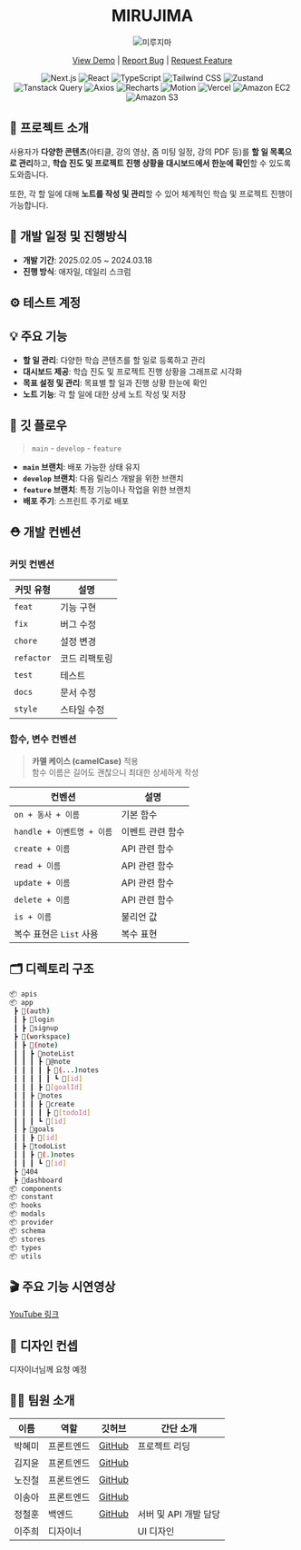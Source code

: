 


<div align="center">

# MIRUJIMA

![미루지마](attachment:ed9a866c-eb4a-462d-b870-efc4ffb4c185)

[View Demo](https://mirujima-fe-deploy-j69yb2acg-mimi0506.vercel.app) | [Report Bug](https://desert-share-9a5.notion.site/184a915822ac813eb508e86635d7423d?pvs=4) | [Request Feature](https://desert-share-9a5.notion.site/c1810df35eeb4f1c948baee096d0b538?pvs=4)

![Next.js](https://img.shields.io/badge/Next.js-000000?style=for-the-badge&logo=Next.js&logoColor=white)
![React](https://img.shields.io/badge/React-61DAFB?style=for-the-badge&logo=React&logoColor=black)
![TypeScript](https://img.shields.io/badge/TypeScript-3178C6?style=for-the-badge&logo=TypeScript&logoColor=white)
![Tailwind CSS](https://img.shields.io/badge/Tailwind%20CSS-38B2AC?style=for-the-badge&logo=Tailwind%20CSS&logoColor=white)
![Zustand](https://img.shields.io/badge/Zustand-FF6B6B?style=for-the-badge&logo=Zustand&logoColor=white)
![Tanstack Query](https://img.shields.io/badge/Tanstack%20Query-FF3B4D?style=for-the-badge&logo=Tanstack%20Query&logoColor=white)
![Axios](https://img.shields.io/badge/Axios-5A29E4?style=for-the-badge&logo=Axios&logoColor=white)
![Recharts](https://img.shields.io/badge/Recharts-FF6F61?style=for-the-badge&logo=Recharts&logoColor=white)
![Motion](https://img.shields.io/badge/Motion-12A5F4?style=for-the-badge&logo=Motion&logoColor=white)
![Vercel](https://img.shields.io/badge/Vercel-000000?style=for-the-badge&logo=Vercel&logoColor=white)
![Amazon EC2](https://img.shields.io/badge/Amazon%20EC2-FF9900?style=for-the-badge&logo=Amazon%20EC2&logoColor=white)
![Amazon S3](https://img.shields.io/badge/Amazon%20S3-569A31?style=for-the-badge&logo=Amazon%20S3&logoColor=white)

</div>

## 🍅 프로젝트 소개

사용자가 **다양한 콘텐츠**(아티클, 강의 영상, 줌 미팅 일정, 강의 PDF 등)를 **할 일 목록으로 관리**하고, **학습 진도 및 프로젝트 진행 상황을 대시보드에서 한눈에 확인**할 수 있도록 도와줍니다.

또한, 각 할 일에 대해 **노트를 작성 및 관리**할 수 있어 체계적인 학습 및 프로젝트 진행이 가능합니다.

## 📆 개발 일정 및 진행방식

- **개발 기간**: 2025.02.05 ~ 2024.03.18  
- **진행 방식**: 애자일, 데일리 스크럼

## ⚙ 테스트 계정


## 💡 주요 기능

- **할 일 관리**: 다양한 학습 콘텐츠를 할 일로 등록하고 관리
- **대시보드 제공**: 학습 진도 및 프로젝트 진행 상황을 그래프로 시각화
- **목표 설정 및 관리**: 목표별 할 일과 진행 상황 한눈에 확인
- **노트 기능**: 각 할 일에 대한 상세 노트 작성 및 저장

## 🧩 깃 플로우

> `main` - `develop` - `feature`

- **`main` 브랜치**: 배포 가능한 상태 유지
- **`develop` 브랜치**: 다음 릴리스 개발을 위한 브랜치
- **`feature` 브랜치**: 특정 기능이나 작업을 위한 브랜치
- **배포 주기**: 스프린트 주기로 배포

## ⛑ 개발 컨벤션

### 커밋 컨벤션

| 커밋 유형 | 설명 |
| --- | --- |
| `feat` | 기능 구현 |
| `fix` | 버그 수정 |
| `chore` | 설정 변경 |
| `refactor` | 코드 리팩토링 |
| `test` | 테스트 |
| `docs` | 문서 수정 |
| `style` | 스타일 수정 |

### 함수, 변수 컨벤션

> **카멜 케이스 (camelCase)** 적용  
> 함수 이름은 길어도 괜찮으니 최대한 상세하게 작성

| 컨벤션 | 설명 |
| --- | --- |
| `on + 동사 + 이름` | 기본 함수 |
| `handle + 이벤트명 + 이름` | 이벤트 관련 함수 |
| `create + 이름` | API 관련 함수 |
| `read + 이름` | API 관련 함수 |
| `update + 이름` | API 관련 함수 |
| `delete + 이름` | API 관련 함수 |
| `is + 이름` | 불리언 값 |
| 복수 표현은 `List` 사용 | 복수 표현 |

## 🗂 디렉토리 구조

```bash
📦 apis
📦 app
 ┣ 📂(auth)
 ┃ ┣ 📂login
 ┃ ┣ 📂signup
 ┣ 📂(workspace)
 ┃ ┣ 📂(note)
 ┃ ┃ ┣ 📂noteList
 ┃ ┃ ┃ ┣ 📂@note
 ┃ ┃ ┃ ┃ ┣ 📂(...)notes
 ┃ ┃ ┃ ┃ ┃ ┗ 📂[id]
 ┃ ┃ ┃ ┣ 📂[goalId]
 ┃ ┃ ┣ 📂notes
 ┃ ┃ ┃ ┣ 📂create
 ┃ ┃ ┃ ┃ ┣ 📂[todoId]
 ┃ ┃ ┃ ┗ 📂[id]
 ┃ ┣ 📂goals
 ┃ ┃ ┣ 📂[id]
 ┃ ┣ 📂todoList
 ┃ ┃ ┣ 📂(.)notes
 ┃ ┃ ┃ ┗ 📂[id]
 ┣ 📂404
 ┣ 📂dashboard
📦 components
📦 constant
📦 hooks
📦 modals
📦 provider
📦 schema
📦 stores
📦 types
📦 utils
```

## 🎬 주요 기능 시연영상

[YouTube 링크](youtube.com)

## 🎨 디자인 컨셉

디자이너님께 요청 예정

## 🧑‍💻 팀원 소개

| 이름 | 역할 | 깃허브 | 간단 소개 |
| --- | --- | --- | --- |
| 박혜미 | 프론트엔드 | [GitHub](https://github.com/mimi-0506) | 프로젝트 리딩 |
| 김지윤 | 프론트엔드 | [GitHub](https://github.com/kirnjiyun) |  |
| 노진철 | 프론트엔드 | [GitHub](https://github.com/jinoc-git) |  |
| 이송아 | 프론트엔드 | [GitHub](https://github.com/soma0078) |  |
| 정철훈 | 백엔드 | [GitHub](http://github.com/huneeJung) | 서버 및 API 개발 담당 |
| 이주희 | 디자이너 |  | UI 디자인 |
